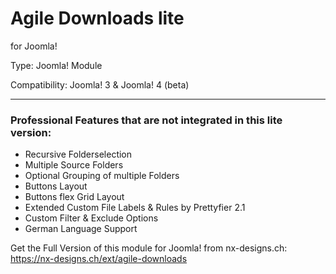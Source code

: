 # Agile Downloads lite
for Joomla!

Type: Joomla! Module

Compatibility: Joomla! 3 & Joomla! 4 (beta)
<hr>

<h3>Professional Features that are <b>not</b> integrated in this lite version:</h3>

- Recursive Folderselection
- Multiple Source Folders
- Optional Grouping of multiple Folders
- Buttons Layout
- Buttons flex Grid Layout
- Extended Custom File Labels & Rules by Prettyfier 2.1
- Custom Filter & Exclude Options
- German Language Support


Get the Full Version of this module for Joomla! from nx-designs.ch: https://nx-designs.ch/ext/agile-downloads
